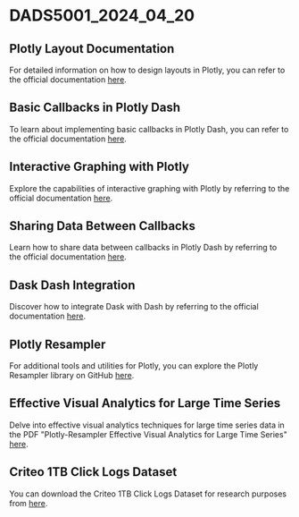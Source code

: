 # DADS5001_2024_04_20

## Plotly Layout Documentation

For detailed information on how to design layouts in Plotly, you can refer to the official documentation [here](https://dash.plotly.com/layout).

## Basic Callbacks in Plotly Dash

To learn about implementing basic callbacks in Plotly Dash, you can refer to the official documentation [here](https://dash.plotly.com/basic-callbacks).

## Interactive Graphing with Plotly

Explore the capabilities of interactive graphing with Plotly by referring to the official documentation [here](https://dash.plotly.com/interactive-graphing).

## Sharing Data Between Callbacks

Learn how to share data between callbacks in Plotly Dash by referring to the official documentation [here](https://dash.plotly.com/sharing-data-between-callbacks).

## Dask Dash Integration

Discover how to integrate Dask with Dash by referring to the official documentation [here](https://dash.plotly.com/dask-dash).

## Plotly Resampler

For additional tools and utilities for Plotly, you can explore the Plotly Resampler library on GitHub [here](https://github.com/predict-idlab/plotly-resampler).

## Effective Visual Analytics for Large Time Series

Delve into effective visual analytics techniques for large time series data in the PDF "Plotly-Resampler Effective Visual Analytics for Large Time Series" [here](https://github.com/NattachaiJairak/DADS5001_AFTER_MIDTERM/blob/main/DADS5001_2024-04-20/Plotly-Resampler%20Effective%20Visual%20Analytics%20for%20Large%20Time%20Series.pdf).

## Criteo 1TB Click Logs Dataset

You can download the Criteo 1TB Click Logs Dataset for research purposes from [here](https://ailab.criteo.com/download-criteo-1tb-click-logs-dataset/).
